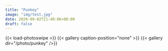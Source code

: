 ```yaml
---
title: "Punkey"
image: "img/test.jpg"
date: 2020-09-02T21:40:06+08:00
draft: false
---
```

<!--more-->
{{< load-photoswipe >}} 
{{< gallery caption-position="none" >}}
{{< gallery dir="/photo/punkey" />}}

